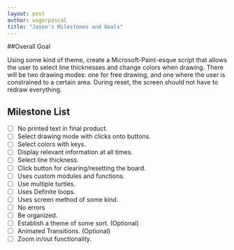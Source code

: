 ```yaml
---
layout: post
author: wagerpascal
title: "Jason's Milestones and Goals"
---
```


##Overall Goal

Using some kind of theme, create a Microsoft-Paint-esque script that allows the user to select line thicknesses and change colors when drawing. There will be two drawing modes: one for free drawing, and one where the user is constrained to a certain area. During reset, the screen should not have to redraw everything. 

## Milestone List

- [ ] No printed text in final product.
- [ ] Select drawing mode with clicks onto buttons.
- [ ] Select colors with keys. 
- [ ] Display relevant information at all times.
- [ ] Select line thickness.
- [ ] Click button for clearing/resetting the board.
- [ ] Uses custom modules and functions.
- [ ] Use multiple turtles.
- [ ] Uses Definite loops.
- [ ] Uses screen method of some kind.
- [ ] No errors
- [ ] Be organized. 
- [ ] Establish a theme of some sort. (Optional)
- [ ] Animated Transitions. (Optional)
- [ ] Zoom in/out functionality.
